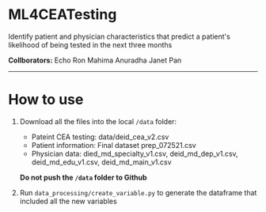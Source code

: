 # ML4CEATesting
Identify patient and physician characteristics that predict a patient's likelihood of being tested in the next three months

**Collborators:**
Echo Ron 
Mahima 
Anuradha
Janet Pan 

--- 

 # How to use
 
 1. Download all the files into the local `/data` folder:
    - Pateint CEA testing: data/deid_cea_v2.csv
    - Patient information: Final dataset prep_072521.csv
    - Physician data: died_md_specialty_v1.csv, deid_md_dep_v1.csv, deid_md_edu_v1.csv, deid_md_main_v1.csv
    
    **Do not push the `/data` folder to Github**

 2. Run `data_processing/create_variable.py` to generate the dataframe that included all the new variables


 
